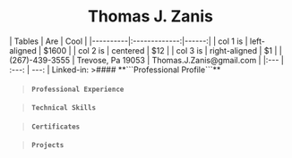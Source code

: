 
<h1 align=center>Thomas J. Zanis</h1>
| Tables   |      Are      |  Cool |
|----------|:-------------:|------:|
| col 1 is |  left-aligned | $1600 |
| col 2 is |    centered   |   $12 |
| col 3 is | right-aligned |    $1 |
| (267)-439-3555 | Trevose, Pa 19053 | Thomas.J.Zanis@gmail.com |
|:--- | :---: | ---: |
Linked-in: 
>#### **```Professional Profile```**


>#### **```Professional Experience```**

>#### **```Technical Skills```**

>#### **```Certificates```**

>#### **```Projects```**


